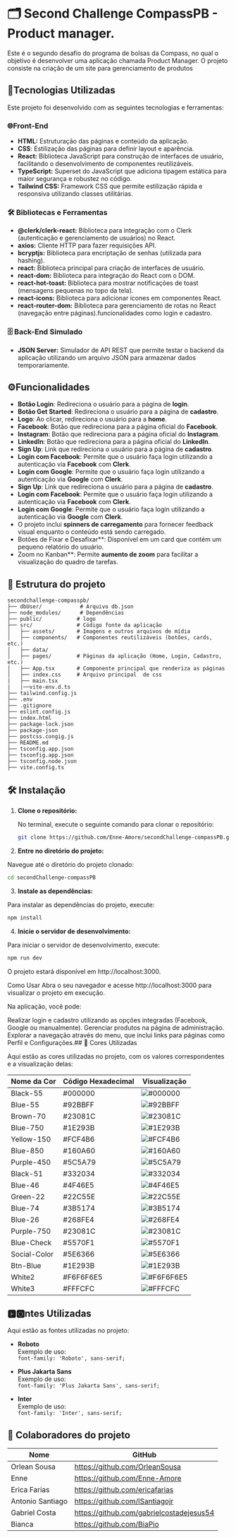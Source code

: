 # 🗂️ Second Challenge CompassPB - Product manager.

Este é o segundo desafio do programa de bolsas da Compass, no qual o objetivo é desenvolver uma aplicação chamada Product Manager. O projeto consiste na criação de um site para gerenciamento de produtos
## 🚀Tecnologias Utilizadas
Este projeto foi desenvolvido com as seguintes tecnologias e ferramentas:

### 🌐Front-End
* **HTML:** Estruturação das páginas e conteúdo da aplicação.
* **CSS**: Estilização das páginas para definir layout e aparência.
* **React:** Biblioteca JavaScript para construção de interfaces de usuário, facilitando o desenvolvimento de componentes reutilizáveis.
* **TypeScript:** Superset do JavaScript que adiciona tipagem estática para maior segurança e robustez no código.
* **Tailwind CSS:** Framework CSS que permite estilização rápida e responsiva utilizando classes utilitárias.
### 🛠️ Bibliotecas e Ferramentas
- **@clerk/clerk-react:** Biblioteca para integração com o Clerk (autenticação e gerenciamento de usuários) no React.
- **axios:** Cliente HTTP para fazer requisições API.
- **bcryptjs:** Biblioteca para encriptação de senhas (utilizada para hashing).
- **react:** Biblioteca principal para criação de interfaces de usuário.
- **react-dom:** Biblioteca para integração do React com o DOM.
- **react-hot-toast:** Biblioteca para mostrar notificações de toast (mensagens pequenas no topo da tela).
- **react-icons:** Biblioteca para adicionar ícones em componentes React.
- **react-router-dom:** Biblioteca para gerenciamento de rotas no React (navegação entre páginas).funcionalidades como login e cadastro.
### 🗄️ Back-End Simulado
* **JSON Server:** Simulador de API REST que permite testar o backend da aplicação utilizando um arquivo JSON para armazenar dados temporariamente.



## ⚙️Funcionalidades
- **Botão Login**: Redireciona o usuário para a página de **login**.
- **Botão Get Started**: Redireciona o usuário para a página de **cadastro**.
- **Logo**: Ao clicar, redireciona o usuário para a **home**.
- **Facebook**: Botão que redireciona para a página oficial do **Facebook**.
- **Instagram**: Botão que redireciona para a página oficial do **Instagram**.
- **LinkedIn**: Botão que redireciona para a página oficial do **LinkedIn**.
- **Sign Up**: Link que redireciona o usuário para a página de **cadastro**.
- **Login com Facebook**: Permite que o usuário faça login utilizando a autenticação via **Facebook** com **Clerk**.
- **Login com Google**: Permite que o usuário faça login utilizando a autenticação via **Google** com **Clerk**.
- **Sign Up**: Link que redireciona o usuário para a página de **cadastro**.
- **Login com Facebook**: Permite que o usuário faça login utilizando a autenticação via **Facebook** com **Clerk**.
- **Login com Google**: Permite que o usuário faça login utilizando a autenticação via **Google** com **Clerk**.
- O projeto inclui **spinners de carregamento** para fornecer feedback visual enquanto o conteúdo está sendo carregado.
- Botões de Fixar e Desafixar**: Disponível em um card que contém um pequeno relatório do usuário.
- Zoom no Kanban**: Permite **aumento de zoom** para facilitar a visualização do quadro de tarefas.




## 📂 Estrutura do projeto

```plaintext
secondchallenge-compasspb/
├── dbUser/            # Arquivo db.json
├── node_modules/      # Dependências
├── public/           # logo
├── src/              # Código fonte da aplicação
│   ├── assets/       # Imagens e outros arquivos de mídia
│   ├── components/   # Componentes reutilizáveis (botões, cards, etc.)
│   ├── data/ 
│   ├── pages/        # Páginas da aplicação (Home, Login, Cadastro, etc.)
│   ├── App.tsx       # Componente principal que renderiza as páginas
│   ├── index.css     # Arquivo principal  de css
|   ├── main.tsx
|   |──vite-env.d.ts
├── tailwind.config.js 
├── .env
├── .gitignore
├── eslint.config.js
├── index.html
├── package-lock.json
├── package-json
├── postcss.congig.js
├── README.md
├── tsconfig.app.json
├── tsconfig.app.json
├── tsconfig.node.json
├── vite.config.ts
```
## 🛠️ Instalação

1. **Clone o repositório:**

   No terminal, execute o seguinte comando para clonar o repositório:

   ```bash
   git clone https://github.com/Enne-Amore/secondChallenge-compassPB.git
   ```
2. **Entre no diretório do projeto:**

Navegue até o diretório do projeto clonado:

```bash
cd secondChallenge-compassPB
```


3. **Instale as dependências:**

Para instalar as dependências do projeto, execute:

```bash
npm install
```
4. **Inicie o servidor de desenvolvimento:**

Para iniciar o servidor de desenvolvimento, execute:
```bash
npm run dev
```
O projeto estará disponível em http://localhost:3000.

Como Usar
Abra o seu navegador e acesse http://localhost:3000 para visualizar o projeto em execução.

Na aplicação, você pode:

Realizar login e cadastro utilizando as opções integradas (Facebook, Google ou manualmente).
Gerenciar produtos na página de administração.
Explorar a navegação através do menu, que inclui links para páginas como Perfil e Configurações.## 🎨 Cores Utilizadas

Aqui estão as cores utilizadas no projeto, com os valores correspondentes e a visualização delas:

| Nome da Cor     | Código Hexadecimal | Visualização               |
|-----------------|--------------------|----------------------------|
| Black-55        | #000000 | ![#000000](https://via.placeholder.com/15/000000/000000?text=+) |
| Blue-55         | #92BBFF            | ![#92BBFF](https://via.placeholder.com/15/92BBFF/92BBFF?text=+) |
| Brown-70        | #23081C | ![#23081C](https://via.placeholder.com/15/23081C/23081C?text=+) |
| Blue-750        | #1E293B            | ![#1E293B](https://via.placeholder.com/15/1E293B/1E293B?text=+) |
| Yellow-150      | #FCF4B6            | ![#FCF4B6](https://via.placeholder.com/15/FCF4B6/FCF4B6?text=+) |
| Blue-850        | #160A60            | ![#160A60](https://via.placeholder.com/15/160A60/160A60?text=+) |
| Purple-450      | #5C5A79            | ![#5C5A79](https://via.placeholder.com/15/5C5A79/5C5A79?text=+) |
| Black-51        | #332034    | ![#332034](https://via.placeholder.com/15/332034/332034?text=+) |
| Blue-46         | #4F46E5            | ![#4F46E5](https://via.placeholder.com/15/4F46E5/4F46E5?text=+) |
| Green-22        | #22C55E            | ![#22C55E](https://via.placeholder.com/15/22C55E/22C55E?text=+) |
| Blue-74         | #3B5174            | ![#3B5174](https://via.placeholder.com/15/3B5174/3B5174?text=+) |
| Blue-26         | #268FE4            | ![#268FE4](https://via.placeholder.com/15/268FE4/268FE4?text=+) |
| Purple-750      | #23081C            | ![#23081C](https://via.placeholder.com/15/23081C/23081C?text=+) |
| Blue-Check      | #5570F1            | ![#5570F1](https://via.placeholder.com/15/5570F1/5570F1?text=+) |
| Social-Color    | #5E6366            | ![#5E6366](https://via.placeholder.com/15/5E6366/5E6366?text=+) |
| Btn-Blue        | #1E293B            | ![#1E293B](https://via.placeholder.com/15/1E293B/1E293B?text=+) |
| White2          | #F6F6F6E5          | ![#F6F6F6E5](https://via.placeholder.com/15/F6F6F6/F6F6F6?text=+) |
| White3          | #FFFCFC            | ![#FFFCFC](https://via.placeholder.com/15/FFFCFC/FFFCFC?text=+) |

## 🅵🅾️ntes Utilizadas

Aqui estão as fontes utilizadas no projeto:

- **Roboto**  
  Exemplo de uso:  
  `font-family: 'Roboto', sans-serif;`

- **Plus Jakarta Sans**  
  Exemplo de uso:   
  `font-family: 'Plus Jakarta Sans', sans-serif;`

- **Inter**  
  Exemplo de uso:   
  `font-family: 'Inter', sans-serif;`

## 👥 Colaboradores do projeto

| Nome                | GitHub                                      |
|---------------------|---------------------------------------------|
| Orlean Sousa  | https://github.com/OrleanSousa    |
| Enne   | https://github.com/Enne-Amore    |
| Erica Farias | https://github.com/ericafarias    |
| Antonio Santiago  | https://github.com/lSantiagojr   |
| Gabriel Costa  | https://github.com/gabrielcostadejesus54  |
| Bianca  | https://github.com/BiaPio |

